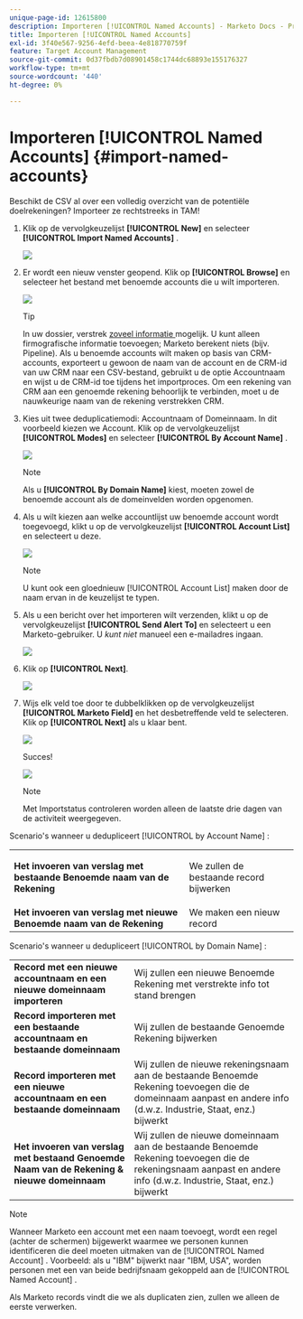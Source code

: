 ```yaml
---
unique-page-id: 12615800
description: Importeren [!UICONTROL Named Accounts] - Marketo Docs - Productdocumentatie
title: Importeren [!UICONTROL Named Accounts]
exl-id: 3f40e567-9256-4efd-beea-4e818770759f
feature: Target Account Management
source-git-commit: 0d37fbdb7d08901458c1744dc68893e155176327
workflow-type: tm+mt
source-wordcount: '440'
ht-degree: 0%

---
```


# Importeren [!UICONTROL Named Accounts] {#import-named-accounts}

Beschikt de CSV al over een volledig overzicht van de potentiële doelrekeningen? Importeer ze rechtstreeks in TAM!

1. Klik op de vervolgkeuzelijst **[!UICONTROL New]** en selecteer **[!UICONTROL Import Named Accounts]** .

   ![](assets/inaone.png)

1. Er wordt een nieuw venster geopend. Klik op **[!UICONTROL Browse]** en selecteer het bestand met benoemde accounts die u wilt importeren.

   ![](assets/inatwo.png)

   >[!TIP]
   >
   >In uw dossier, verstrek [ zoveel informatie ](/help/marketo/product-docs/target-account-management/target/named-accounts/named-account-overview.md#named-account-attributes) mogelijk. U kunt alleen firmografische informatie toevoegen; Marketo berekent niets (bijv. Pipeline). Als u benoemde accounts wilt maken op basis van CRM-accounts, exporteert u gewoon de naam van de account en de CRM-id van uw CRM naar een CSV-bestand, gebruikt u de optie Accountnaam en wijst u de CRM-id toe tijdens het importproces. Om een rekening van CRM aan een genoemde rekening behoorlijk te verbinden, moet u de nauwkeurige naam van de rekening verstrekken CRM.

1. Kies uit twee deduplicatiemodi: Accountnaam of Domeinnaam. In dit voorbeeld kiezen we Account. Klik op de vervolgkeuzelijst **[!UICONTROL Modes]** en selecteer **[!UICONTROL By Account Name]** .

   ![](assets/inathree.png)

   >[!NOTE]
   >
   >Als u **[!UICONTROL By Domain Name]** kiest, moeten zowel de benoemde account als de domeinvelden worden opgenomen.

1. Als u wilt kiezen aan welke accountlijst uw benoemde account wordt toegevoegd, klikt u op de vervolgkeuzelijst **[!UICONTROL Account List]** en selecteert u deze.

   ![](assets/inafour.png)

   >[!NOTE]
   >
   >U kunt ook een gloednieuw [!UICONTROL Account List] maken door de naam ervan in de keuzelijst te typen.

1. Als u een bericht over het importeren wilt verzenden, klikt u op de vervolgkeuzelijst **[!UICONTROL Send Alert To]** en selecteert u een Marketo-gebruiker. U _kunt niet_ manueel een e-mailadres ingaan.

   ![](assets/inafive-2.png)

1. Klik op **[!UICONTROL Next]**.

   ![](assets/inasix-2.png)

1. Wijs elk veld toe door te dubbelklikken op de vervolgkeuzelijst **[!UICONTROL Marketo Field]** en het desbetreffende veld te selecteren. Klik op **[!UICONTROL Next]** als u klaar bent.

   ![](assets/inaseven.png)

   Succes!

   ![](assets/inanine.png)

   >[!NOTE]
   >
   >Met Importstatus controleren worden alleen de laatste drie dagen van de activiteit weergegeven.

Scenario&#39;s wanneer u dedupliceert [!UICONTROL by Account Name] :

<table> 
 <tbody> 
  <tr> 
   <td><strong>Het invoeren van verslag met bestaande <span class="uicontrol"> Benoemde naam van de Rekening </span></strong></td> 
   <td><p>We zullen de bestaande record bijwerken</p></td> 
  </tr> 
  <tr> 
   <td><strong>Het invoeren van verslag met nieuwe <span class="uicontrol"> Benoemde naam van de Rekening </span></strong></td> 
   <td>We maken een nieuw record</td> 
  </tr> 
 </tbody> 
</table>

Scenario&#39;s wanneer u dedupliceert [!UICONTROL by Domain Name] :

<table> 
 <tbody> 
  <tr> 
   <td><strong>Record met een nieuwe accountnaam en een nieuwe domeinnaam importeren</strong></td> 
   <td>Wij zullen een nieuwe <span class="uicontrol"> Benoemde Rekening </span> met verstrekte info tot stand brengen</td> 
  </tr> 
  <tr> 
   <td><strong>Record importeren met een bestaande accountnaam en bestaande domeinnaam</strong></td> 
   <td>Wij zullen de bestaande <span class="uicontrol"> Genoemde Rekening </span> bijwerken</td> 
  </tr> 
   <tr> 
   <td><strong>Record importeren met een nieuwe accountnaam en een bestaande domeinnaam</strong></td> 
   <td>Wij zullen de nieuwe rekeningsnaam aan de bestaande <span class="uicontrol"> Benoemde Rekening </span> toevoegen die de domeinnaam aanpast en andere info (d.w.z. Industrie, Staat, enz.) bijwerkt</td> 
  </tr> 
  <tr> 
   <td><strong>Het invoeren van verslag met bestaand <span class="uicontrol"> Genoemde Naam van de Rekening </span> &amp; nieuwe domeinnaam</strong></td> 
   <td>Wij zullen de nieuwe domeinnaam aan de bestaande <span class="uicontrol"> Benoemde Rekening </span> toevoegen die de rekeningsnaam aanpast en andere info (d.w.z. Industrie, Staat, enz.) bijwerkt</td> 
  </tr> 
 </tbody> 
</table>

>[!NOTE]
>
>Wanneer Marketo een account met een naam toevoegt, wordt een regel (achter de schermen) bijgewerkt waarmee we personen kunnen identificeren die deel moeten uitmaken van de [!UICONTROL Named Account] . Voorbeeld: als u &quot;IBM&quot; bijwerkt naar &quot;IBM, USA&quot;, worden personen met een van beide bedrijfsnaam gekoppeld aan de [!UICONTROL Named Account] .

Als Marketo records vindt die we als duplicaten zien, zullen we alleen de eerste verwerken.
